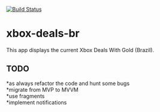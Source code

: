 [![Build Status](https://travis-ci.com/munstein/xbox-deals-br.svg?branch=master)](https://travis-ci.com/munstein/xbox-deals-br)

# xbox-deals-br
This app displays the current Xbox Deals With Gold (Brazil).
## TODO
*as always refactor the code and hunt some bugs  
*migrate from MVP to MVVM    
*use fragments   
*implement notifications
